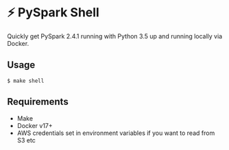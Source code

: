 # ⚡ PySpark Shell

Quickly get PySpark 2.4.1 running with Python 3.5 up and running locally via Docker.

## Usage

	$ make shell

## Requirements

- Make
- Docker v17+
- AWS credentials set in environment variables if you want to read from S3 etc
